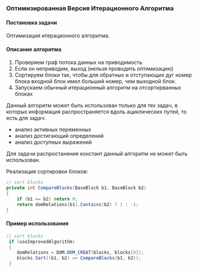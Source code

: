 ### Оптимизированная Версия Итерационного Алгоритма

#### Постановка задачи

Оптимизация итерационного алгоритма.

#### Описание алгоритма

1. Проверяем граф потока данных на приводимость
2. Если он неприводим, выход (нельзя проводить оптимизацию)
3. Сортируем блоки так, чтобы для обратных и отступающих дуг номер блока входной блок имел больший номер, чем выходной блок.
4. Запускаем обычный итерационный алгоритм на отсортирванных блоках

Данный алгоритм может быть использован только для тех задач, в которых информация распространяется вдоль ациклических путей, то есть для задач:
- анализ активных переменных
- анализ достигающий определений
- анализ доступных выражений

Для задачи распростанения констант данный алгоритм не может быть использован.

Реализация сортировки блоков:
```cs
// sort blocks
private int CompareBlocks(BaseBlock b1, BaseBlock b2)
{
    if (b1 == b2) return 0;
    return domRelations[b1].Contains(b2) ? 1 : -1;
}
```
#### Пример использования

```cs
// sort blocks
 if (useImprovedAlgorithm) 
 {
    domRelations = DOM.DOM_CREAT(blocks, blocks[0]);
    blocks.Sort((b1, b2) => CompareBlocks(b1, b2));
 }
```



